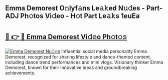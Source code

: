 ## Emma Demorest O𝚗lyf𝚊ns Le𝚊𝚔ed N𝚞𝚍es - Part-ADJ Ph𝚘tos Vi𝚍eo - H𝚘t Part Le𝚊𝚔s 1euEa

# <h2><a href="http://hf0hgx3.feru.top/?c=Emma+Demorest">🔗 👉 🔴 Emma Demorest Vi𝚍𝚎o Ph𝚘t𝚘𝚜</a></h2>

[![Emma Demorest Nu𝚍𝚎s](https://i.imgur.com/0TWrTi3.gif)](http://hf0hgx3.feru.top/?c=Emma+Demorest)
Influential social media personality Emma Demorest, recognized for sharing lifestyle and dance-themed content, including dance trend performances and mini vlogs. Visionary thinker Emma Demorest, known for their innovative ideas and groundbreaking achievements. 
